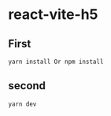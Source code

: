 # react-vite-h5

## First
```shell
yarn install Or npm install
```

## second
```shell
yarn dev
```
